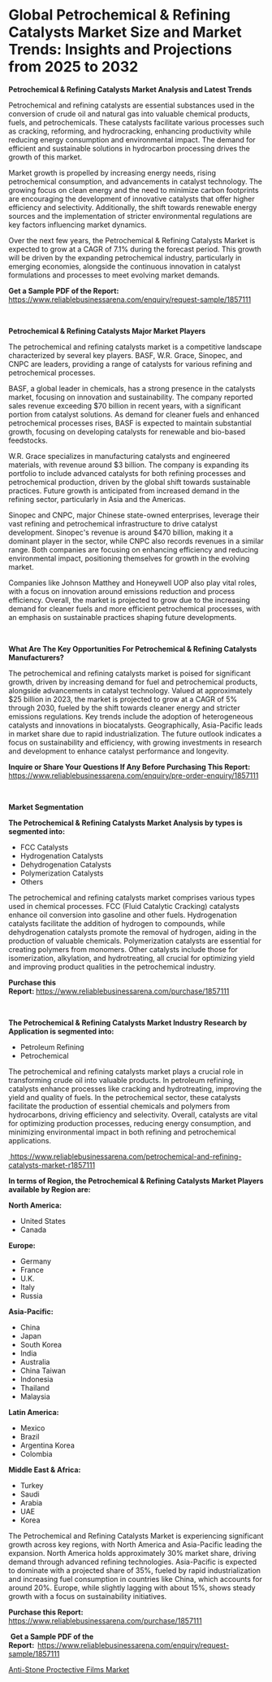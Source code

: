 <p><h1>Global Petrochemical & Refining Catalysts Market Size and Market Trends: Insights and Projections from 2025 to 2032</h1></p><p><strong>Petrochemical & Refining Catalysts Market Analysis and Latest Trends</strong></p>
<p><p>Petrochemical and refining catalysts are essential substances used in the conversion of crude oil and natural gas into valuable chemical products, fuels, and petrochemicals. These catalysts facilitate various processes such as cracking, reforming, and hydrocracking, enhancing productivity while reducing energy consumption and environmental impact. The demand for efficient and sustainable solutions in hydrocarbon processing drives the growth of this market.</p><p>Market growth is propelled by increasing energy needs, rising petrochemical consumption, and advancements in catalyst technology. The growing focus on clean energy and the need to minimize carbon footprints are encouraging the development of innovative catalysts that offer higher efficiency and selectivity. Additionally, the shift towards renewable energy sources and the implementation of stricter environmental regulations are key factors influencing market dynamics.</p><p>Over the next few years, the Petrochemical & Refining Catalysts Market is expected to grow at a CAGR of 7.1% during the forecast period. This growth will be driven by the expanding petrochemical industry, particularly in emerging economies, alongside the continuous innovation in catalyst formulations and processes to meet evolving market demands.</p></p>
<p><strong>Get a Sample PDF of the Report:&nbsp;</strong> <a href="https://www.reliablebusinessarena.com/enquiry/request-sample/1857111?utm_campaign=3515&utm_medium=2&utm_source=Github&utm_content=ia&utm_term=27032025&utm_id=petrochemical-refining-catalysts">https://www.reliablebusinessarena.com/enquiry/request-sample/1857111</a></p>
<p>&nbsp;</p>
<p><strong>Petrochemical & Refining Catalysts Major Market Players</strong></p>
<p><p>The petrochemical and refining catalysts market is a competitive landscape characterized by several key players. BASF, W.R. Grace, Sinopec, and CNPC are leaders, providing a range of catalysts for various refining and petrochemical processes.</p><p>BASF, a global leader in chemicals, has a strong presence in the catalysts market, focusing on innovation and sustainability. The company reported sales revenue exceeding $70 billion in recent years, with a significant portion from catalyst solutions. As demand for cleaner fuels and enhanced petrochemical processes rises, BASF is expected to maintain substantial growth, focusing on developing catalysts for renewable and bio-based feedstocks.</p><p>W.R. Grace specializes in manufacturing catalysts and engineered materials, with revenue around $3 billion. The company is expanding its portfolio to include advanced catalysts for both refining processes and petrochemical production, driven by the global shift towards sustainable practices. Future growth is anticipated from increased demand in the refining sector, particularly in Asia and the Americas.</p><p>Sinopec and CNPC, major Chinese state-owned enterprises, leverage their vast refining and petrochemical infrastructure to drive catalyst development. Sinopec's revenue is around $470 billion, making it a dominant player in the sector, while CNPC also records revenues in a similar range. Both companies are focusing on enhancing efficiency and reducing environmental impact, positioning themselves for growth in the evolving market.</p><p>Companies like Johnson Matthey and Honeywell UOP also play vital roles, with a focus on innovation around emissions reduction and process efficiency. Overall, the market is projected to grow due to the increasing demand for cleaner fuels and more efficient petrochemical processes, with an emphasis on sustainable practices shaping future developments.</p></p>
<p>&nbsp;</p>
<p><strong>What Are The Key Opportunities For Petrochemical & Refining Catalysts Manufacturers?</strong></p>
<p><p>The petrochemical and refining catalysts market is poised for significant growth, driven by increasing demand for fuel and petrochemical products, alongside advancements in catalyst technology. Valued at approximately $25 billion in 2023, the market is projected to grow at a CAGR of 5% through 2030, fueled by the shift towards cleaner energy and stricter emissions regulations. Key trends include the adoption of heterogeneous catalysts and innovations in biocatalysts. Geographically, Asia-Pacific leads in market share due to rapid industrialization. The future outlook indicates a focus on sustainability and efficiency, with growing investments in research and development to enhance catalyst performance and longevity.</p></p>
<p><strong>Inquire or Share Your Questions If Any Before Purchasing This Report:</strong> <a href="https://www.reliablebusinessarena.com/enquiry/pre-order-enquiry/1857111?utm_campaign=3515&utm_medium=2&utm_source=Github&utm_content=ia&utm_term=27032025&utm_id=petrochemical-refining-catalysts">https://www.reliablebusinessarena.com/enquiry/pre-order-enquiry/1857111</a></p>
<p>&nbsp;</p>
<p><strong>Market Segmentation</strong></p>
<p><strong>The Petrochemical & Refining Catalysts Market Analysis by types is segmented into:</strong></p>
<p><ul><li>FCC Catalysts</li><li>Hydrogenation Catalysts</li><li>Dehydrogenation Catalysts</li><li>Polymerization Catalysts</li><li>Others</li></ul></p>
<p><p>The petrochemical and refining catalysts market comprises various types used in chemical processes. FCC (Fluid Catalytic Cracking) catalysts enhance oil conversion into gasoline and other fuels. Hydrogenation catalysts facilitate the addition of hydrogen to compounds, while dehydrogenation catalysts promote the removal of hydrogen, aiding in the production of valuable chemicals. Polymerization catalysts are essential for creating polymers from monomers. Other catalysts include those for isomerization, alkylation, and hydrotreating, all crucial for optimizing yield and improving product qualities in the petrochemical industry.</p></p>
<p><strong>Purchase this Report:&nbsp;</strong><a href="https://www.reliablebusinessarena.com/purchase/1857111?utm_campaign=3515&utm_medium=2&utm_source=Github&utm_content=ia&utm_term=27032025&utm_id=petrochemical-refining-catalysts">https://www.reliablebusinessarena.com/purchase/1857111</a></p>
<p>&nbsp;</p>
<p><strong>The Petrochemical & Refining Catalysts Market Industry Research by Application is segmented into:</strong></p>
<p><ul><li>Petroleum Refining</li><li>Petrochemical</li></ul></p>
<p><p>The petrochemical and refining catalysts market plays a crucial role in transforming crude oil into valuable products. In petroleum refining, catalysts enhance processes like cracking and hydrotreating, improving the yield and quality of fuels. In the petrochemical sector, these catalysts facilitate the production of essential chemicals and polymers from hydrocarbons, driving efficiency and selectivity. Overall, catalysts are vital for optimizing production processes, reducing energy consumption, and minimizing environmental impact in both refining and petrochemical applications.</p></p>
<p><a href="https://www.reliablebusinessarena.com/petrochemical-and-refining-catalysts-market-r1857111?utm_campaign=3515&utm_medium=2&utm_source=Github&utm_content=ia&utm_term=27032025&utm_id=petrochemical-refining-catalysts">&nbsp;https://www.reliablebusinessarena.com/petrochemical-and-refining-catalysts-market-r1857111</a></p>
<p><strong>In terms of Region, the Petrochemical & Refining Catalysts Market Players available by Region are:</strong></p>
<p>
    <p> <strong> North America: </strong>
        <ul>
            <li>United States</li>
            <li>Canada</li>
        </ul>
        </p> 
    <p> <strong> Europe: </strong>
        <ul>
            <li>Germany</li>
            <li>France</li>
            <li>U.K.</li>
            <li>Italy</li>
            <li>Russia</li>
        </ul>
        </p> 
    <p> <strong> Asia-Pacific: </strong>
        <ul>
            <li>China</li>
            <li>Japan</li>
            <li>South Korea</li>
            <li>India</li>
            <li>Australia</li>
            <li>China Taiwan</li>
            <li>Indonesia</li>
            <li>Thailand</li>
            <li>Malaysia</li>
        </ul>
        </p> 
    <p> <strong> Latin America: </strong>
        <ul>
            <li>Mexico</li>
            <li>Brazil</li>
            <li>Argentina Korea</li>
            <li>Colombia</li>
        </ul>
        </p> 
    <p> <strong> Middle East & Africa: </strong>
        <ul>
            <li>Turkey</li>
            <li>Saudi</li>
            <li>Arabia</li>
            <li>UAE</li>
            <li>Korea</li>
        </ul>
    </p>
    </p>
<p><p>The Petrochemical and Refining Catalysts Market is experiencing significant growth across key regions, with North America and Asia-Pacific leading the expansion. North America holds approximately 30% market share, driving demand through advanced refining technologies. Asia-Pacific is expected to dominate with a projected share of 35%, fueled by rapid industrialization and increasing fuel consumption in countries like China, which accounts for around 20%. Europe, while slightly lagging with about 15%, shows steady growth with a focus on sustainability initiatives.</p></p>
<p><strong>Purchase this Report: </strong><a href="https://www.reliablebusinessarena.com/purchase/1857111?utm_campaign=3515&utm_medium=2&utm_source=Github&utm_content=ia&utm_term=27032025&utm_id=petrochemical-refining-catalysts">https://www.reliablebusinessarena.com/purchase/1857111</a></p>
<p>&nbsp;<strong>Get a Sample PDF of the Report:&nbsp;&nbsp;</strong><a href="https://www.reliablebusinessarena.com/enquiry/request-sample/1857111?utm_campaign=3515&utm_medium=2&utm_source=Github&utm_content=ia&utm_term=27032025&utm_id=petrochemical-refining-catalysts">https://www.reliablebusinessarena.com/enquiry/request-sample/1857111</a></p>
<p><strong></strong></p>
<p><p><a href="https://github.com/bufkamaiahi7/Market-Research-Report-List-1/blob/main/anti-stone-proctective-films-market.md?utm_campaign=3515&utm_medium=2&utm_source=Github&utm_content=ia&utm_term=27032025&utm_id=petrochemical-refining-catalysts">Anti-Stone Proctective Films Market</a></p></p>